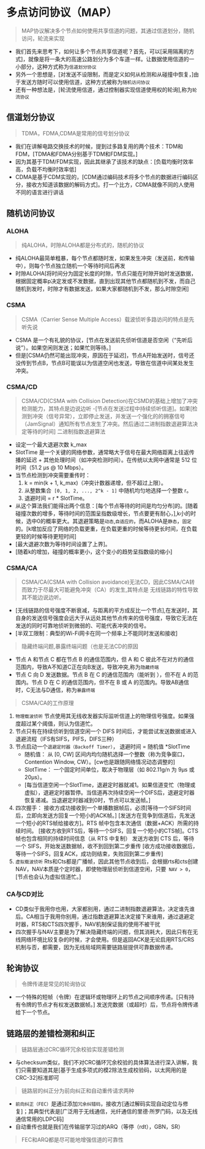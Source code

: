 # 多点访问协议（MAP）
> MAP协议解决多个节点如何使用共享信道的问题，其通过信道划分，随机访问，轮流来实现
- 我们首先来思考下，如何让多个节点共享信道呢？首先，可以[采用隔离的方式]，就像是将一条大的高速公路划分为多个车道一样。让数据使用信道的一小部分，这种方式称为`信道划分协议`
- 另外一个思想是，[对发送不设限制，而是定义如何从检测和从碰撞中恢复，]由于发送方随时可以使用信道，这种方式被称为`随机访问协议`
- 还有一种想法是，[轮流使用信道，通过控制器实现信道使用权的轮询],称为`轮流协议`
## 信道划分协议
> TDMA，FDMA,CDMA是常用的信号划分协议
- 我们在讲解电路交换技术的时候，提到过多路复用的两个技术：TDM和FDM，[TDMA和FDMA分别基于TDM和FDM实现。]
- 因为其基于TDM/FDM实现，因此其继承了该技术的缺点：[负载均衡时效率高，负载不均衡时效率低]
- CDMA是基于CDM实现的，[CDM通过编码技术将多个节点的数据进行编码区分，接收方知道该数据的解码方式]。打一个比方，CDMA就像不同的人使用不同的语言进行讲话

## 随机访问协议
### ALOHA
> 纯ALOHA，时隙ALOHA都是分布式的，随机的协议
- 纯ALOHA最简单粗暴，每个节点都随时发，如果发生冲突（发送前，和传输中），则每个节点独立随机一个等待时间后再发 
- 时隙ALOHA[将时间分为固定长度的时隙，节点只能在时隙开始时发送数据，根据固定概率p决定发或不发数据，直到出现其他节点都随机到不发，而自己随机到发时，时隙才有数据发送，如果大家都随机到不发，那么时隙空闲]
### CSMA
> CSMA（Carrier Sense Multiple Access）载波侦听多路访问的特点是先听先说
- CSMA 是一个有礼貌的协议，[节点在发送前先侦听信道是否空闲（“先听后说”）。如果空闲则发送；如果忙则等待。]
- 但是[CSMA仍然可能出现冲突，原因在于延迟]，节点A开始发送时，信号还没传到节点B，节点B可能误以为信道空闲也发送，导致在信道中间某处发生冲突。
### CSMA/CD
> CSMA/CD(CSMA with Collision Detection)在CSMD的基础上增加了冲突检测能力，其特点是边说边听
-[节点在发送过程中持续侦听信道]。如果[检测到冲突（信号异常），立即停止发送，并发送一个强化的的拥塞信号（JamSignal）通知所有节点发生了冲突。然后通过二进制指数退避算法决定等待的时间]
> 二进制指数退避算法
- 设定一个最大退避次数 k_max
- SlotTime 是一个关键的网络参数，通常略大于信号在最大网络距离上往返传播的延迟 + 其他处理时间（如冲突检测时间）。在传统以太网中通常是 512 位时间（51.2 μs @ 10 Mbps）。
- 当节点检测到冲突需要重传时：
  1. k = min(k + 1, k_max)（冲突计数器递增，但不超过上限）。
  2. 从整数集合` [0, 1, 2, ..., 2^k - 1]` 中随机均匀地选择一个整数 r。
  3. 退避时间 = r * SlotTime。
- 从这个算法我们能得出两个信息：[每个节点等待的时间是均匀分布]的。[随着碰撞次数的增多，等待时间的范围呈指数级增长，节点要更有耐心，],k小的时候，选中0的概率更大。其退避策略是`动态`,`自适应的`，而ALOHA是`静态`，`固定`的。[k增加反应了网络的负载更重，在负载更重的时候等待更长时间，在负载更轻的时候等待更短时间]
- [最大退避次数为等待时间设置了上界]。
- [随着k的增加，碰撞的概率更小，这个变小的趋势呈指数级的缩小]
### CSMA/CA
> CSMA/CA(CSMA with Collision avoidance)无法CD，因此CSMA/CA转而致力于尽最大可能避免冲突（CA）的发生,其特点是
> 无线链路的特性导致其不能边说边听。
- [无线链路的信号强度不断衰减，与距离的平方成反比一个节点],在发送时，其自身的发送信号强度会远大于从远处其他节点传来的信号强度，导致它无法在发送的同时可靠地侦听到微弱的、可能代表冲突的信号。
- [半双工限制：典型的Wi-Fi网卡在同一个频率上不能同时发送和接收]
> 隐藏终端问题,暴露终端问题（也是无法CD的原因
-  节点 A 和节点 C 都在节点 B 的通信范围内，但 A 和 C 彼此不在对方的通信范围内，导致A不知道C正在向B发送，导致冲突,称为`隐藏终端`
-  节点 C 向 D 发送数据。节点 B 在 C 的通信范围内（能听到 ），但不在 A 的范围内。节点 D 在 C 的通信范围内，但不在 B 或 A 的范围内。导致AB通信时，C无法与D通信，称为`暴露终端`
> CSMA/CA的工作原理
1. `物理载波侦听`
   节点使用其无线收发器实际监听信道上的物理信号强度。如果强度超过某个阈值，则认为信道忙。
2.  节点只有在持续侦听到信道空闲一个 DIFS 时间后，才能尝试发送数据或进入退避流程（IFS有SIFS，PIFS，DIFS三种）
3.  节点启动一个`退避定时器（Backoff Timer）`， 退避时间 = 随机值 *SlotTime
    - 随机值： 从 [0, CW] 区间内均匀随机选择一个整数（称为竞争窗口， Contention Window, CW）。[cw也是跟随网络情况动态调整的]
    - SlotTime： 一个固定时间单位，取决于物理层（如 802.11g/n 为 9μs 或 20μs）。
    - [每当信道空闲一个SlotTime，退避定时器就减1。如果信道变忙（物理或虚拟），退避定时器暂停。当信道再次持续空闲一个DIFS后，退避定时器恢复递减。当退避定时器减到0时，节点可以发送帧。]
4. 四次握手：
   接收方成功接收到一个单播数据帧后，必须[等待一个SIFS时间后，立即向发送方回复一个短小的ACK帧。]
   [发送方在竞争到信道后，先发送一个短小的RTS帧给接收方]。RTS 帧中包含本次通信（数据+ACK）所需的持续时间。
   [接收方收到RTS后，等待一个SIFS，回复一个短小的CTS帧]。CTS 帧也包含相同的持续时间信息（从 RTS 中复制）
   发送方收到 CTS 后，等待一个 SIFS，开始发送数据帧，收不到回到第二步重传
   [收方成功接收数据后，等待一个SIFS，回复ACK，成功则结束，失败回到第二步重传]
5. `虚拟载波侦听`
    Rts和Cts都是广播帧，因此其他节点收到后，会根据rts和cts创建NAV，NAV本质是个定时器，即使物理层侦听到信道空闲，只要` NAV > 0`，[节点也会认为虚拟信道忙。]
### CA与CD对比
- CD类似于我用你也用，大家都别用，通过二进制指数退避算法，决定谁先谁后。CA相当于我用你别用，通过指数退避算法决定接下来谁用，通过退避定时器，RTS和CTS四次握手，NAV机制保证我的使用不被干扰
- 四次握手与NAV主要是为了解决隐藏终端的问题，但其消耗大，因此只有在无线网络环境比较复杂的时候，才会使用。但是返回ACK是无论启用RTS/CRS机制与否，都需要，因为无线局域网需要链路层提供可靠数据传递。

## 轮询协议
> 令牌传递是常见的轮询协议
- 一个特殊的短帧（令牌）在逻辑环或物理环上的节点之间顺序传递。[只有持有令牌的节点才有权发送数据帧。] 发送完数据（或超时）后，节点将令牌传递给下一个节点。
## 链路层的差错检测和纠正
> 链路层通过CRC循环冗余校验实现差错检测
- 与checksum类似，我们不对CRC循环冗余校验的具体算法进行深入讲解，我们只需要知道其是[基于生成多项式的模2除法生成校验码，以太网用的是CRC-32]标准即可
> 链路层的纠正分为前向纠正和自动重传请求两种
- `前向纠正（FEC）`是通过添加`冗余纠错码`，接收方[通过解码实现自动定位与修复]；其典型代表是[广泛用于无线通信，光纤通信的里德·所罗门码，以及无线通信常用的LDPC码]
- 自动重传也就是我们在传输层学习过的ARQ（等停（rdt），GBN，SR）
> FEC和ARQ都是尽可能地增强信道的可靠性